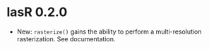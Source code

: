# lasR 0.2.0

- New: `rasterize()` gains the ability to perform a multi-resolution rasterization. See documentation.
